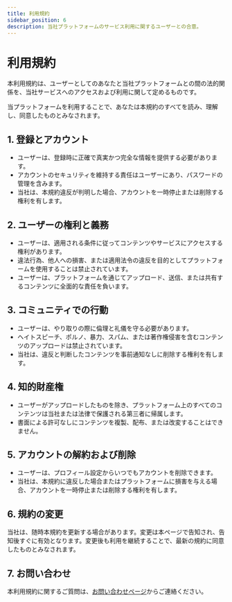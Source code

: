 ```yaml
---
title: 利用規約
sidebar_position: 6
description: 当社プラットフォームのサービス利用に関するユーザーとの合意。
---
```


# 利用規約

本利用規約は、ユーザーとしてのあなたと当社プラットフォームとの間の法的関係を、当社サービスへのアクセスおよび利用に関して定めるものです。

当プラットフォームを利用することで、あなたは本規約のすべてを読み、理解し、同意したものとみなされます。

## 1. 登録とアカウント

- ユーザーは、登録時に正確で真実かつ完全な情報を提供する必要があります。
- アカウントのセキュリティを維持する責任はユーザーにあり、パスワードの管理を含みます。
- 当社は、本規約違反が判明した場合、アカウントを一時停止または削除する権利を有します。

## 2. ユーザーの権利と義務

- ユーザーは、適用される条件に従ってコンテンツやサービスにアクセスする権利があります。
- 違法行為、他人への損害、または適用法令の違反を目的としてプラットフォームを使用することは禁止されています。
- ユーザーは、プラットフォームを通じてアップロード、送信、または共有するコンテンツに全面的な責任を負います。

## 3. コミュニティでの行動

- ユーザーは、やり取りの際に倫理と礼儀を守る必要があります。
- ヘイトスピーチ、ポルノ、暴力、スパム、または著作権侵害を含むコンテンツのアップロードは禁止されています。
- 当社は、違反と判断したコンテンツを事前通知なしに削除する権利を有します。

## 4. 知的財産権

- ユーザーがアップロードしたものを除き、プラットフォーム上のすべてのコンテンツは当社または法律で保護される第三者に帰属します。
- 書面による許可なしにコンテンツを複製、配布、または改変することはできません。

## 5. アカウントの解約および削除

- ユーザーは、プロフィール設定からいつでもアカウントを削除できます。
- 当社は、本規約に違反した場合またはプラットフォームに損害を与える場合、アカウントを一時停止または削除する権利を有します。

## 6. 規約の変更

当社は、随時本規約を更新する場合があります。変更は本ページで告知され、告知後すぐに有効となります。変更後も利用を継続することで、最新の規約に同意したものとみなされます。

## 7. お問い合わせ

本利用規約に関するご質問は、[お問い合わせページ](/hubungi-kami)からご連絡ください。
